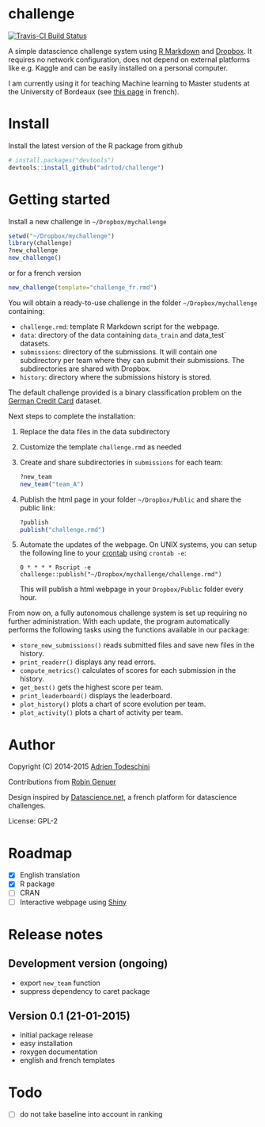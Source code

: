 challenge
=========
[![Travis-CI Build Status](https://travis-ci.org/adrtod/challenge.png?branch=master)](https://travis-ci.org/adrtod/challenge)

A simple datascience challenge system using [R Markdown](http://rmarkdown.rstudio.com/) 
and [Dropbox](https://www.dropbox.com/). It requires no network configuration, 
does not depend on external platforms like e.g. Kaggle and can be easily installed 
on a personal computer.

I am currently using it for teaching Machine learning to Master students at the 
University of Bordeaux (see [this page](http://goo.gl/KRuYn0) in french).

Install
=======
Install the latest version of the R package from github
```r
# install.packages("devtools")
devtools::install_github("adrtod/challenge")
```

Getting started
===============
Install a new challenge in `~/Dropbox/mychallenge`
```r
setwd("~/Dropbox/mychallenge")
library(challenge)
?new_challenge
new_challenge()
```

or for a french version
```r
new_challenge(template="challenge_fr.rmd")
```

You will obtain a ready-to-use challenge in the folder `~/Dropbox/mychallenge` containing:

- `challenge.rmd`: template R Markdown script for the webpage.
- `data`: directory of the data containing `data_train` and data_test` datasets.
- `submissions`: directory of the submissions. It will contain one subdirectory per team
    where they can submit their submissions. The subdirectories are shared with
    Dropbox.
- `history`: directory where the submissions history is stored.

The default challenge provided is a binary classification problem on the [German Credit Card](https://archive.ics.uci.edu/ml/datasets/Statlog+(German+Credit+Data)) dataset.

Next steps to complete the installation:

1. Replace the data files in the data subdirectory
2. Customize the template `challenge.rmd` as needed
3. Create and share subdirectories in `submissions` for each team:
    ```r
    ?new_team
    new_team("team_A")
    ```
4. Publish the html page in your folder `~/Dropbox/Public` and share the public link:
    ```r
    ?publish
    publish("challenge.rmd")
    ```
5. Automate the updates of the webpage. On UNIX systems, you can setup the following 
    line to your [crontab](http://en.wikipedia.org/wiki/Cron) using `crontab -e`:
    ```
    0 * * * * Rscript -e challenge::publish("~/Dropbox/mychallenge/challenge.rmd")
    ```
    
    This will publish a html webpage in your `Dropbox/Public` folder every hour.
    
From now on, a fully autonomous challenge system is set up requiring no further 
administration. With each update, the program automatically performs the following
tasks using the functions available in our package:

- `store_new_submissions()` reads submitted files and save new files in the history.
- `print_readerr()` displays any read errors.
- `compute_metrics()` calculates of scores for each submission in the history.
- `get_best()` gets the highest score per team.
- `print_leaderboard()` displays the leaderboard.
- `plot_history()` plots a chart of score evolution per team.
- `plot_activity()` plots a chart of activity per team.

Author
=======
Copyright (C) 2014-2015 [Adrien Todeschini](https://sites.google.com/site/adrientodeschini)

Contributions from [Robin Genuer](http://robin.genuer.fr/)

Design inspired by [Datascience.net](https://datascience.net/), a french platform
for datascience challenges.

License: GPL-2

Roadmap
========
- [x] English translation
- [x] R package
- [ ] CRAN
- [ ] Interactive webpage using [Shiny](http://shiny.rstudio.com/)

Release notes
=============
Development version (ongoing)
--------------------------
- export `new_team` function
- suppress dependency to caret package

Version 0.1 (21-01-2015)
------------------------
- initial package release
- easy installation
- roxygen documentation
- english and french templates

Todo
==========
- [ ] do not take baseline into account in ranking

